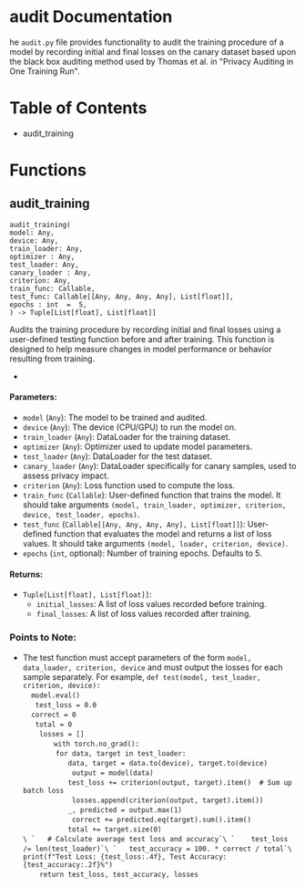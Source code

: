 # audit Documentation
he `audit.py` file provides functionality to audit the training procedure of a model by recording initial and final losses on the canary dataset based upon the black box auditing method used by Thomas et al. in "Privacy Auditing in One Training Run". 

# Table of Contents

 - audit_training
 
# Functions

## audit_training
`audit_training(`\
`model: Any,`\
`device: Any,`\
`train_loader: Any,`\
`optimizer : Any,`\
`test_loader: Any,`\
`canary_loader : Any,`\
`criterion: Any,`\
`train_func: Callable,`\
`test_func: Callable[[Any, Any, Any, Any], List[float]],`\
`epochs : int  =  5,`\
`) -> Tuple[List[float], List[float]]`

Audits the training procedure by recording initial and final losses using a user-defined testing function before and after training. This function is designed to help measure changes in model performance or behavior resulting from training.

*
#### Parameters:

-   `model` (`Any`): The model to be trained and audited.
-   `device` (`Any`): The device (CPU/GPU) to run the model on.
-   `train_loader` (`Any`): DataLoader for the training dataset.
-   `optimizer` (`Any`): Optimizer used to update model parameters.
-   `test_loader` (`Any`): DataLoader for the test dataset.
-   `canary_loader` (`Any`): DataLoader specifically for canary samples, used to assess privacy impact.
-   `criterion` (`Any`): Loss function used to compute the loss.
-   `train_func` (`Callable`): User-defined function that trains the model. It should take arguments `(model, train_loader, optimizer, criterion, device, test_loader, epochs)`.
-   `test_func` (`Callable[[Any, Any, Any, Any], List[float]]`): User-defined function that evaluates the model and returns a list of loss values. It should take arguments `(model, loader, criterion, device)`.
-   `epochs` (`int`, optional): Number of training epochs. Defaults to 5.

#### Returns:

-   `Tuple[List[float], List[float]]`:
    -   `initial_losses`: A list of loss values recorded before training.
    -   `final_losses`: A list of loss values recorded after training.

### Points to Note:

 - The test function must accept parameters of the form `model, data_loader, criterion, device` and must output the losses for each sample separately. 
 For example,
 `def test(model, test_loader, criterion, device):`\
  `  model.eval()`\
 `   test_loss = 0.0`\
  `  correct = 0`\
 `   total = 0`\
`    losses = []`\
`    `
 `   with torch.no_grad():`\
`        for data, target in test_loader:`\
 `           data, target = data.to(device), target.to(device)`\
`            output = model(data)`\
 `           test_loss += criterion(output, target).item()  # Sum up batch loss`\
`            losses.append(criterion(output, target).item())`\
 `           _, predicted = output.max(1)`\
`            correct += predicted.eq(target).sum().item()`\
 `           total += target.size(0)`\
``\
 `   # Calculate average test loss and accuracy`\
`    test_loss /= len(test_loader)`\
 `   test_accuracy = 100. * correct / total`\
``
`   print(f"Test Loss: {test_loss:.4f}, Test Accuracy: {test_accuracy:.2f}%")`\
`    return test_loss, test_accuracy, losses`